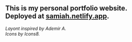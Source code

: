 This is my personal portfolio website.  
Deployed at [samiah.netlify.app](samiah.netlify.app).
---
*Layont inspired by Ademir A.*  
*Icons by Icons8.*
